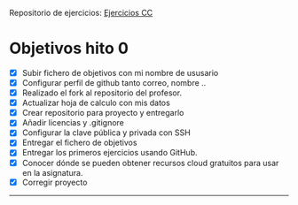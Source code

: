 Repositorio de ejercicios: [Ejercicios CC](https://github.com/iMiguel10/Ejercicios-CC)

# Objetivos hito 0

- [x] Subir fichero de objetivos con mi nombre de ususario
- [x] Configurar perfil de github tanto correo, nombre ..
- [x] Realizado el fork al repositorio del profesor.
- [x] Actualizar hoja de calculo con mis datos
- [x] Crear repositorio para proyecto y entregarlo
- [x] Añadir licencias y .gitignore
- [x] Configurar la clave pública y privada con SSH
- [X] Entregar el fichero de objetivos
- [X] Entregar los primeros ejercicios usando GitHub.
- [x] Conocer dónde se pueden obtener recursos cloud gratuitos para usar en la asignatura.
- [x] Corregir proyecto

---

<!--
# Objetivos hito 1


---

# Objetivos hito 2


---

# Objetivos hito 3


---

# Objetivos hito 4

---

# Objetivos hito 5

-->
